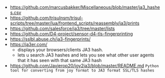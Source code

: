 * https://github.com/marcusbakker/Miscellaneous/blob/master/ja3_hashes.csv
* https://github.com/trisulnsm/trisul-scripts/tree/master/lua/frontend_scripts/reassembly/ja3/prints
* https://github.com/salesforce/ja3/tree/master/lists
* https://github.com/D4-project/sensor-d4-tls-fingerprinting
* https://sslbl.abuse.ch/ja3-fingerprints/
* https://ja3er.com/
    - displays your browsers/clients JA3 hash.
    - lets u search JA3 hashes and lets you see what other user agents that it has seen with that same JA3 hash
* https://github.com/Javierop20/joy2ja3/blob/master/README.md
`Python tool for converting from joy format to JA3 format SSL/TLS hashes`